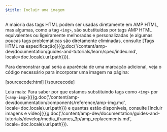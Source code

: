 ```yaml
---
$title: Incluir uma imagem
---
```


A maioria das tags HTML podem ser usadas diretamente em AMP HTML, mas algumas, como a tag `<img>`, são substituídas por tags AMP HTML equivalentes ou ligeiramente melhoradas e personalizadas (e algumas poucas tags problemáticas são diretamente eliminadas, consulte [Tags HTML na especificação]({{g.doc('/content/amp-dev/documentation/guides-and-tutorials/learn/spec/index.md', locale=doc.locale).url.path}})).

Para demonstrar qual seria a aparência de uma marcação adicional, veja o código necessário para incorporar uma imagem na página:

[sourcecode:html]
<amp-img src="welcome.jpg" alt="Welcome" height="400" width="800"></amp-img>
[/sourcecode]

Leia mais: Para saber por que estamos substituindo tags como `<img>` por [`<amp-img>`]({{g.doc('/content/amp-dev/documentation/components/reference/amp-img.md', locale=doc.locale).url.path}}) e quantas estão disponíveis, consulte [Incluir imagens e vídeo]({{g.doc('/content/amp-dev/documentation/guides-and-tutorials/develop/media_iframes_3p/amp_replacements.md', locale=doc.locale).url.path}}).
